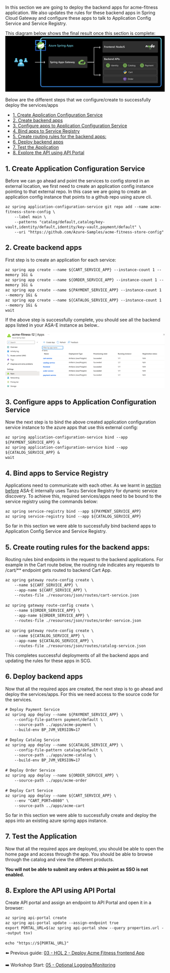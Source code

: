 In this section we are going to deploy the backend apps for acme-fitness application. We also updates the rules for these backend apps in Spring Cloud Gateway and configure these apps to talk to Application Config Service and Service Registry.

This diagram below shows the final result once this section is complete:
![diagram](images/scg-frontend-backend.png)

Below are the different steps that we configure/create to successfully deploy the services/apps
- [1. Create Application Configuration Service](#1-create-application-configuration-service)
- [2. Create backend apps](#2-create-backend-apps)
- [3. Configure apps to Application Configuration Service](#3-configure-apps-to-application-configuration-service)
- [4. Bind apps to Service Registry](#4-bind-apps-to-service-registry)
- [5. Create  routing rules for the backend apps:](#5-create--routing-rules-for-the-backend-apps)
- [6. Deploy backend apps](#6-deploy-backend-apps)
- [7. Test the Application](#7-test-the-application)
- [8. Explore the API using API Portal](#8-explore-the-api-using-api-portal)

##  1. Create Application Configuration Service

Before we can go ahead and point the services to config stored in an external location, we first need to create an application config instance pointing to that external repo. In this case we are going to create an application config instance that points to a github repo using azure cli.

```shell
az spring application-configuration-service git repo add --name acme-fitness-store-config \
    --label main \
    --patterns "catalog/default,catalog/key-vault,identity/default,identity/key-vault,payment/default" \
    --uri "https://github.com/Azure-Samples/acme-fitness-store-config"
```

## 2. Create backend apps

First step is to create an application for each service:

```shell
az spring app create --name ${CART_SERVICE_APP} --instance-count 1 --memory 1Gi &
az spring app create --name ${ORDER_SERVICE_APP} --instance-count 1 --memory 1Gi &
az spring app create --name ${PAYMENT_SERVICE_APP} --instance-count 1 --memory 1Gi &
az spring app create --name ${CATALOG_SERVICE_APP} --instance-count 1 --memory 1Gi &
wait
```
If the above step is successfully complete, you should see all the backend apps listed in your ASA-E instance as below..

![all-apps](./images/all-apps.png)

## 3. Configure apps to Application Configuration Service

Now the next step is to bind the above created application configuration service instance to the azure apps that use this external config:


```shell
az spring application-configuration-service bind --app ${PAYMENT_SERVICE_APP} &
az spring application-configuration-service bind --app ${CATALOG_SERVICE_APP} &
wait
```

## 4. Bind apps to Service Registry

Applications need to communicate with each other. As we learnt in [section before](../07-asa-e-components-overview/service-registry/README.md) ASA-E internally uses Tanzu Service Registry for dynamic service discovery. To achieve this, required services/apps need to be bound to the service registry using the commands below: 

```shell
az spring service-registry bind --app ${PAYMENT_SERVICE_APP}
az spring service-registry bind --app ${CATALOG_SERVICE_APP}
```

So far in this section we were able to successfully bind backend apps to Application Config Service and Service Registry. 

## 5. Create  routing rules for the backend apps:

Routing rules bind endpoints in the request to the backend applications. For example in the Cart route below, the routing rule indicates any requests to /cart/** endpoint gets routed to backend Cart App.

```shell
az spring gateway route-config create \
    --name ${CART_SERVICE_APP} \
    --app-name ${CART_SERVICE_APP} \
    --routes-file ./resources/json/routes/cart-service.json
    
az spring gateway route-config create \
    --name ${ORDER_SERVICE_APP} \
    --app-name ${ORDER_SERVICE_APP} \
    --routes-file ./resources/json/routes/order-service.json

az spring gateway route-config create \
    --name ${CATALOG_SERVICE_APP} \
    --app-name ${CATALOG_SERVICE_APP} \
    --routes-file ./resources/json/routes/catalog-service.json

```

This completes successful deployments of all the backend apps and updating the rules for these apps in SCG.
## 6. Deploy backend apps

Now that all the required apps are created, the next step is to go ahead and deploy the services/apps. For this we need access to the source code for the services. 

```shell
# Deploy Payment Service
az spring app deploy --name ${PAYMENT_SERVICE_APP} \
    --config-file-pattern payment/default \
    --source-path ../apps/acme-payment \
    --build-env BP_JVM_VERSION=17

# Deploy Catalog Service
az spring app deploy --name ${CATALOG_SERVICE_APP} \
    --config-file-pattern catalog/default \
    --source-path ../apps/acme-catalog \
    --build-env BP_JVM_VERSION=17

# Deploy Order Service
az spring app deploy --name ${ORDER_SERVICE_APP} \
    --source-path ../apps/acme-order 

# Deploy Cart Service 
az spring app deploy --name ${CART_SERVICE_APP} \
    --env "CART_PORT=8080" \
    --source-path ../apps/acme-cart 
```

So far in this section we were able to successfully create and deploy the apps into an existing azure spring apps instance. 

## 7. Test the Application

Now that all the required apps are deployed, you should be able to open the home page and access through the app. You should be able to browse through the catalog and view the different products.

**You will not be able to submit any orders at this point as SSO is not enabled.**

## 8. Explore the API using API Portal

Create API portal and assign an endpoint to API Portal and open it in a browser:

```shell
az spring api-portal create
az spring api-portal update --assign-endpoint true
export PORTAL_URL=$(az spring api-portal show --query properties.url --output tsv)

echo "https://${PORTAL_URL}"
```


⬅️ Previous guide: [03 - HOL 2 - Deploy Acme Fitness frontend App](../03-hol-2-deploy-frontend-app/README.md)

➡️ Workshop Start: [05 - Optional Logging/Monitoring](../05-hol-4-logging-monitoring(optional)/README.md)
